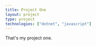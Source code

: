 ```yaml
---
title: Project One
layout: project
type: project
technologies: ["dotnet", "javascript"]
---
```


That's my project one.
